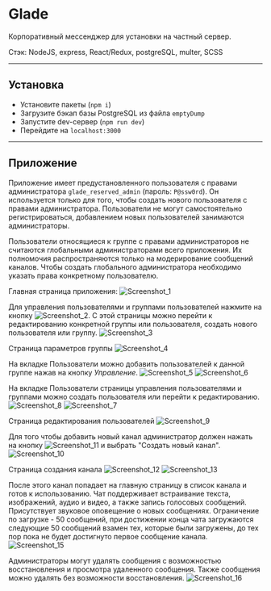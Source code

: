 # Glade
Корпоративный мессенджер для установки на частный сервер.

Стэк: NodeJS, express, React/Redux, postgreSQL, multer, SCSS
___
## Установка
- Установите пакеты (`npm i`)
- Загрузите бэкап базы PostgreSQL из файла `emptyDump`
- Запустите dev-сервер (`npm run dev`)
- Перейдите на `localhost:3000`
___
## Приложение
Приложение имеет предустановленного пользователя с правами администратора `glade_reserved_admin` (пароль: `P@ssw0rd`).
Он используется только для того, чтобы создать нового пользователя с правами администратора. Пользователи не могут самостоятельно регистрироваться, добавлением новых пользователей занимаются администраторы.

Пользователи относящиеся к группе с правами администраторов не считаются глобальными администраторами всего приложения. Их полномочия распространяются только на модерирование сообщений каналов. Чтобы создать глобального администратора необходимо указать права конкретному пользователю.

Главная страница приложения:
![Screenshot_1](https://user-images.githubusercontent.com/87199667/172357169-13e82ba2-a0a1-40db-86cf-9a327a29c733.png)

Для управления пользователями и группами пользователей нажмите на кнопку ![Screenshot_2](https://user-images.githubusercontent.com/87199667/172357614-f938a074-5447-4037-a2be-2250f5bee81d.png). С этой страницы можно перейти к редактированию конкретной группы или пользователя, создать нового пользователя или группу.
![Screenshot_3](https://user-images.githubusercontent.com/87199667/172358105-4bd4e7f3-1a2c-480d-bb15-79ee14a4381a.png)

Страница параметров группы
![Screenshot_4](https://user-images.githubusercontent.com/87199667/172358756-acbdbda6-5901-4694-8cf7-111b5c23c6fa.png)

На вкладке Пользователи можно добавить пользователей к данной группе нажав на кнопку *Управление*.
![Screenshot_5](https://user-images.githubusercontent.com/87199667/172360492-60dc8987-6f2b-4dc8-b51c-6f12e0676f27.png)
![Screenshot_6](https://user-images.githubusercontent.com/87199667/172360831-c53c7a0b-2276-4ea9-b71c-be04eac7d8b9.png)

На вкладке Пользователи страницы управления пользователями и группами можно создать пользователя или перейти к редактированию.
![Screenshot_8](https://user-images.githubusercontent.com/87199667/172361521-93d3967f-8502-484a-878e-864b8e60917e.png)
![Screenshot_7](https://user-images.githubusercontent.com/87199667/172361263-9c2a3959-cb54-467c-a137-f16e3d3620ad.png)

Страница редактирования пользователей
![Screenshot_9](https://user-images.githubusercontent.com/87199667/172361703-09cf41f0-54db-414d-ac81-0996ae1894e9.png)

Для того чтобы добавить новый канал администратор должен нажать на кнопку ![Screenshot_11](https://user-images.githubusercontent.com/87199667/172362277-1090bf6c-e132-47ea-83af-907c76beaeed.png) и выбрать "Создать новый канал".
![Screenshot_10](https://user-images.githubusercontent.com/87199667/172362006-f2b40950-c1f4-4ebc-affa-32d8e88377ba.png)

Страница создания канала
![Screenshot_12](https://user-images.githubusercontent.com/87199667/172362452-5b02d25f-2664-43a1-a759-4eb589fd21de.png)
![Screenshot_13](https://user-images.githubusercontent.com/87199667/172363473-0e77b325-97cf-41a1-9863-a107c6012dc3.png)

После этого канал попадает на главную страницу в список канала и готов к использованию. Чат поддерживает встраивание текста, изображений, аудио и видео, а также запись голосовых сообщений. Присутствует звуковое оповещение о новых сообщениях. Ограничение по загрузке - 50 сообщений, при достижении конца чата загружаются следующие 50 сообщений взамен тех, которые были загружены, до тех пор пока не будет достигнуто первое сообщение канала.
![Screenshot_15](https://user-images.githubusercontent.com/87199667/172365107-1b4f2b3b-20cd-4e9f-852d-73f31475dde8.png)

Администраторы могут удалять сообщения с возможностью восстановления и просмотра удаленного сообщения. Также сообщения можно удалять без возможности восстановления.
![Screenshot_16](https://user-images.githubusercontent.com/87199667/172365843-67df35d5-a040-4804-bc75-0351d392d14f.png)
